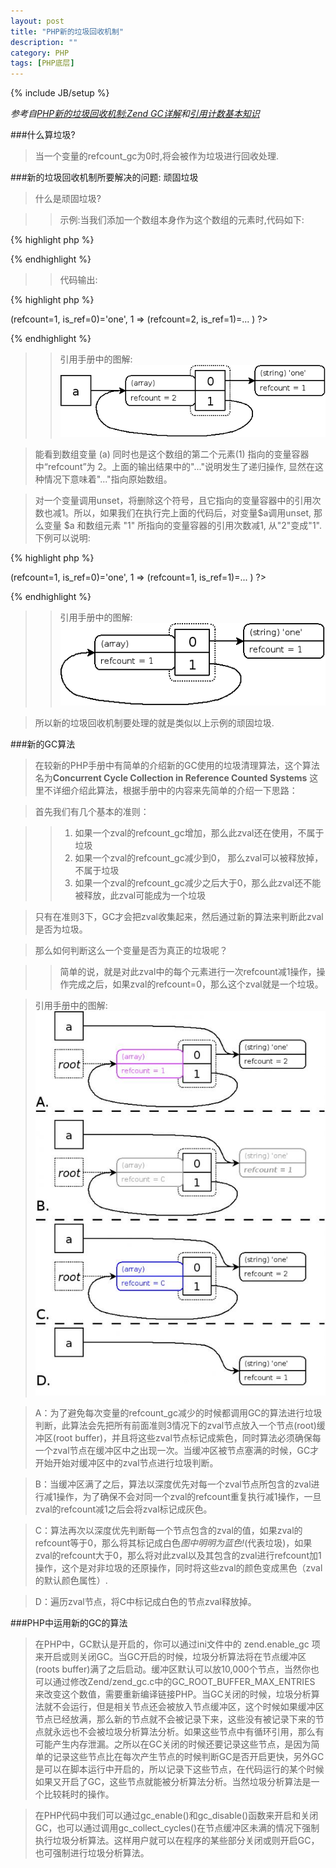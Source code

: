 ```yaml
---
layout: post
title: "PHP新的垃圾回收机制"
description: ""
category: PHP
tags: [PHP底层]
---
```

{% include JB/setup %}

*参考自[PHP新的垃圾回收机制:Zend GC详解](http://blog.csdn.net/phpkernel/article/details/5734743)和[引用计数基本知识](http://php.net/manual/zh/features.gc.refcounting-basics.php)*

###什么算垃圾?

>当一个变量的refcount_gc为0时,将会被作为垃圾进行回收处理.

###新的垃圾回收机制所要解决的问题: 顽固垃圾

>什么是顽固垃圾?

>>示例:当我们添加一个数组本身作为这个数组的元素时,代码如下:

{% highlight php %}
<?php
$a = array( 'one' );
$a[] =& $a;
xdebug_debug_zval( 'a' );
?>
{% endhighlight %}

>>代码输出:

{% highlight php %}
<?php
a: (refcount=2, is_ref=1)=array (
   0 => (refcount=1, is_ref=0)='one',
  1 => (refcount=2, is_ref=1)=...
)
?>
{% endhighlight %}

>>引用手册中的图解:
![PHPGC](/assets/img/201308240101.png)

>能看到数组变量 (a) 同时也是这个数组的第二个元素(1) 指向的变量容器中“refcount”为 2。上面的输出结果中的"..."说明发生了递归操作, 显然在这种情况下意味着"..."指向原始数组。 

>对一个变量调用unset，将删除这个符号，且它指向的变量容器中的引用次数也减1。所以，如果我们在执行完上面的代码后，对变量$a调用unset, 那么变量 $a 和数组元素 "1" 所指向的变量容器的引用次数减1, 从"2"变成"1". 下例可以说明: 

{% highlight php %}
<?php
(refcount=1, is_ref=1)=array (
   0 => (refcount=1, is_ref=0)='one',
  1 => (refcount=1, is_ref=1)=...
)
?>
{% endhighlight %}

>>引用手册中的图解:
![PHPCG](/assets/img/201308240102.png)

>所以新的垃圾回收机制要处理的就是类似以上示例的顽固垃圾.

###新的GC算法

>在较新的PHP手册中有简单的介绍新的GC使用的垃圾清理算法，这个算法名为**Concurrent Cycle Collection in Reference Counted Systems** 这里不详细介绍此算法，根据手册中的内容来先简单的介绍一下思路：

>首先我们有几个基本的准则：

>>1. 如果一个zval的refcount_gc增加，那么此zval还在使用，不属于垃圾
>>2. 如果一个zval的refcount_gc减少到0， 那么zval可以被释放掉，不属于垃圾
>>3. 如果一个zval的refcount_gc减少之后大于0，那么此zval还不能被释放，此zval可能成为一个垃圾

>只有在准则3下，GC才会把zval收集起来，然后通过新的算法来判断此zval是否为垃圾。

>那么如何判断这么一个变量是否为真正的垃圾呢？

>>简单的说，就是对此zval中的每个元素进行一次refcount减1操作，操作完成之后，如果zval的refcount=0，那么这个zval就是一个垃圾。

>引用手册中的图解:
![PHPCG](/assets/img/201308240103.jpeg)

>A：为了避免每次变量的refcount_gc减少的时候都调用GC的算法进行垃圾判断，此算法会先把所有前面准则3情况下的zval节点放入一个节点(root)缓冲区(root buffer)，并且将这些zval节点标记成紫色，同时算法必须确保每一个zval节点在缓冲区中之出现一次。当缓冲区被节点塞满的时候，GC才开始开始对缓冲区中的zval节点进行垃圾判断。

>B：当缓冲区满了之后，算法以深度优先对每一个zval节点所包含的zval进行减1操作，为了确保不会对同一个zval的refcount重复执行减1操作，一旦zval的refcount减1之后会将zval标记成灰色。

>C：算法再次以深度优先判断每一个节点包含的zval的值，如果zval的refcount等于0，那么将其标记成白色*图中明明为蓝色!*(代表垃圾)，如果zval的refcount大于0，那么将对此zval以及其包含的zval进行refcount加1操作，这个是对非垃圾的还原操作，同时将这些zval的颜色变成黑色（zval的默认颜色属性）.

>D：遍历zval节点，将C中标记成白色的节点zval释放掉。

###PHP中运用新的GC的算法

>在PHP中，GC默认是开启的，你可以通过ini文件中的 zend.enable_gc 项来开启或则关闭GC。当GC开启的时候，垃圾分析算法将在节点缓冲区(roots buffer)满了之后启动。缓冲区默认可以放10,000个节点，当然你也可以通过修改Zend/zend_gc.c中的GC_ROOT_BUFFER_MAX_ENTRIES 来改变这个数值，需要重新编译链接PHP。当GC关闭的时候，垃圾分析算法就不会运行，但是相关节点还会被放入节点缓冲区，这个时候如果缓冲区节点已经放满，那么新的节点就不会被记录下来，这些没有被记录下来的节点就永远也不会被垃圾分析算法分析。如果这些节点中有循环引用，那么有可能产生内存泄漏。之所以在GC关闭的时候还要记录这些节点，是因为简单的记录这些节点比在每次产生节点的时候判断GC是否开启更快，另外GC是可以在脚本运行中开启的，所以记录下这些节点，在代码运行的某个时候如果又开启了GC，这些节点就能被分析算法分析。当然垃圾分析算法是一个比较耗时的操作。

>在PHP代码中我们可以通过gc_enable()和gc_disable()函数来开启和关闭GC，也可以通过调用gc_collect_cycles()在节点缓冲区未满的情况下强制执行垃圾分析算法。这样用户就可以在程序的某些部分关闭或则开启GC，也可强制进行垃圾分析算法。  